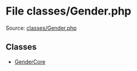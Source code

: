 File classes/Gender.php
=========

Source: [classes/Gender.php](https://github.com/PrestaShop/PrestaShop/blob/1.6.0.2/classes/Gender.php)


Classes
-------

* [GenderCore](class.GenderCore.md)

